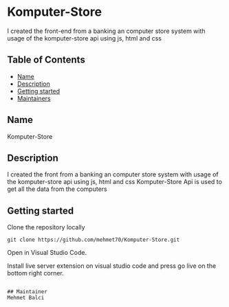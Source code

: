 # Komputer-Store

I created the front-end from a banking an computer store system with usage of the komputer-store api using js, html and css
## Table of Contents

- [Name](#name)
- [Description](#description)
- [Getting started](#getting-started)
- [Maintainers](#maintainers)

## Name
Komputer-Store

## Description
I created the front from a banking an computer store system with usage of the komputer-store api using js, html and css
Komputer-Store Api is used to get all the data from the computers

## Getting started
Clone the repository locally
```
git clone https://github.com/mehmet70/Komputer-Store.git
```
Open in Visual Studio Code.

Install live server extension on visual studio code and press go live on the bottom right corner.
```

## Maintainer
Mehmet Balci
